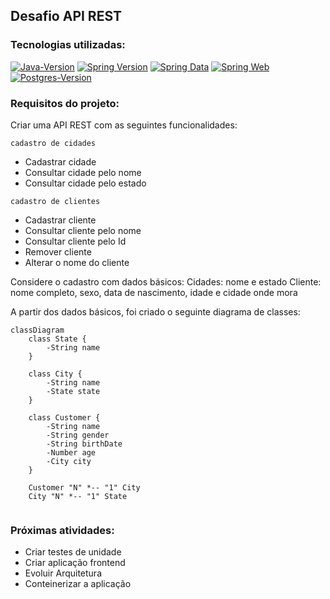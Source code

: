 ## Desafio API REST

### Tecnologias utilizadas:

[![Java-Version][java-image]][java-url]
[![Spring Version][spring-image]][spring-url]
[![Spring Data][spring-data-image]][spring-data-url]
[![Spring Web][spring-web-image]][spring-web-url]
[![Postgres-Version][postgres-image]][postgres-url]

### Requisitos do projeto:

Criar uma API REST com as seguintes funcionalidades:

`cadastro de cidades`
- Cadastrar cidade
- Consultar cidade pelo nome
- Consultar cidade pelo estado

`cadastro de clientes`
- Cadastrar cliente
- Consultar cliente pelo nome
- Consultar cliente pelo Id
- Remover cliente
- Alterar o nome do cliente

Considere o cadastro com dados básicos:
Cidades: nome e estado
Cliente: nome completo, sexo, data de nascimento, idade e cidade onde mora


A partir dos dados básicos, foi criado o seguinte diagrama de classes:
```mermaid
classDiagram
    class State {
        -String name
    }
    
    class City {
        -String name
        -State state
    }
    
    class Customer {
        -String name
        -String gender 
        -String birthDate
        -Number age
        -City city
    }
    
    Customer "N" *-- "1" City
    City "N" *-- "1" State
    
```

### Próximas atividades: 

- Criar testes de unidade
- Criar aplicação frontend
- Evoluir Arquitetura
- Conteinerizar a aplicação

[java-image]: https://img.shields.io/badge/microsoft_jdk-17.0.11-red
[java-url]: https://learn.microsoft.com/pt-br/java/openjdk/download
[spring-image]: https://img.shields.io/badge/spring_boot-3.2.5-green
[spring-url]: https://github.com/spring-projects/spring-boot/releases/tag/v3.2.5
[spring-data-image]: https://img.shields.io/badge/spring_data_jpa-3.2.5-green
[spring-data-url]: https://spring.io/projects/spring-data-jpa
[spring-web-image]: https://img.shields.io/badge/spring_web-3.2.5-green
[spring-web-url]: https://docs.spring.io/spring-boot/docs/current/reference/html/web.html
[postgres-image]: https://img.shields.io/badge/postgres-16.1-blue
[postgres-url]: https://www.postgresql.org/about/news/postgresql-161-155-1410-1313-1217-and-1122-released-2749/
[swagger-image]: https://img.shields.io/badge/swagger-2.3.0-purple

